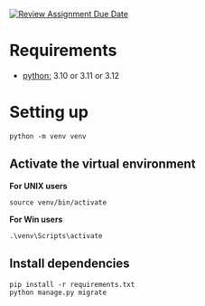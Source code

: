 [![Review Assignment Due Date](https://classroom.github.com/assets/deadline-readme-button-24ddc0f5d75046c5622901739e7c5dd533143b0c8e959d652212380cedb1ea36.svg)](https://classroom.github.com/a/wTBA-Etm)

# Requirements
 
 - [python:](https://www.python.org/downloads/) 3.10 or 3.11 or 3.12

# Setting up

```shell
python -m venv venv
```
## Activate the virtual environment
**For UNIX users**
```shell
source venv/bin/activate
```
**For Win users**
```shell
.\venv\Scripts\activate
```
## Install dependencies

```shell
pip install -r requirements.txt
python manage.py migrate
```